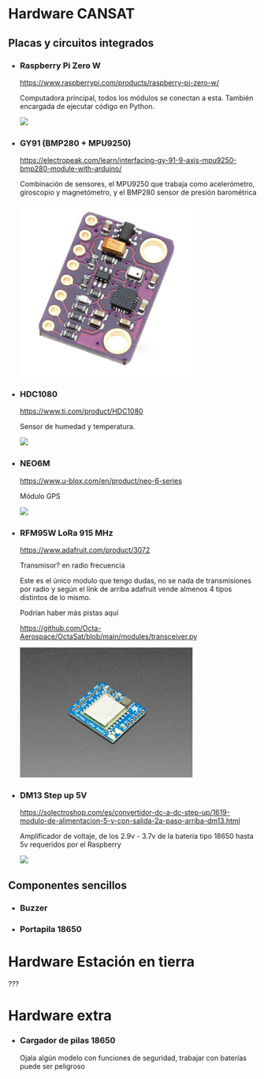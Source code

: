 # Hardware CANSAT

## Placas y circuitos integrados

- ### Raspberry Pi Zero W

    <https://www.raspberrypi.com/products/raspberry-pi-zero-w/>
    
    Computadora principal, todos los módulos se conectan a esta. También encargada de ejecutar código en Python.
    
    <img src="img/rpizerow.webp" width="350"/>    
    
- ### GY91 (BMP280 + MPU9250)

    <https://electropeak.com/learn/interfacing-gy-91-9-axis-mpu9250-bmp280-module-with-arduino/>
    
    Combinación de sensores, el MPU9250 que trabaja como acelerómetro, giroscopio y magnetómetro, y el BMP280 sensor de presión barométrica
    
    <img src="img/gy-91.jpg" width="350"/>
    
- ### HDC1080

    <https://www.ti.com/product/HDC1080>
    
    Sensor de humedad y temperatura.
    
    <img src="img/hdc1080.webp" width="350"/>
    
- ### NEO6M

    <https://www.u-blox.com/en/product/neo-6-series>
    
    Módulo GPS
    
    <img src="img/neo6m.jfif" width="350"/>

- ### RFM95W LoRa 915 MHz

    <https://www.adafruit.com/product/3072>
    
    Transmisor? en radio frecuencia
    
    Este es el único modulo que tengo dudas, no se nada de transmisiones por radio y según el link de arriba adafruit vende almenos 4 tipos distintos de lo mismo.
    
    Podrían haber más pistas aquí
    
    <https://github.com/Octa-Aerospace/OctaSat/blob/main/modules/transceiver.py>
    
    <img src="img/lora.jpg" width="350">
    
- ### DM13 Step up 5V

    <https://solectroshop.com/es/convertidor-dc-a-dc-step-up/1619-modulo-de-alimentacion-5-v-con-salida-2a-paso-arriba-dm13.html>
    
    Amplificador de voltaje, de los 2.9v - 3.7v de la batería tipo 18650 hasta 5v requeridos por el Raspberry
    
    <img src="img/dm13.jpg" width="350">
    
    
## Componentes sencillos

- ### Buzzer

- ### Portapila 18650

# Hardware Estación en tierra

???

# Hardware extra

- ### Cargador de pilas 18650
    Ojala algún modelo con funciones de seguridad, trabajar con baterías puede ser peligroso